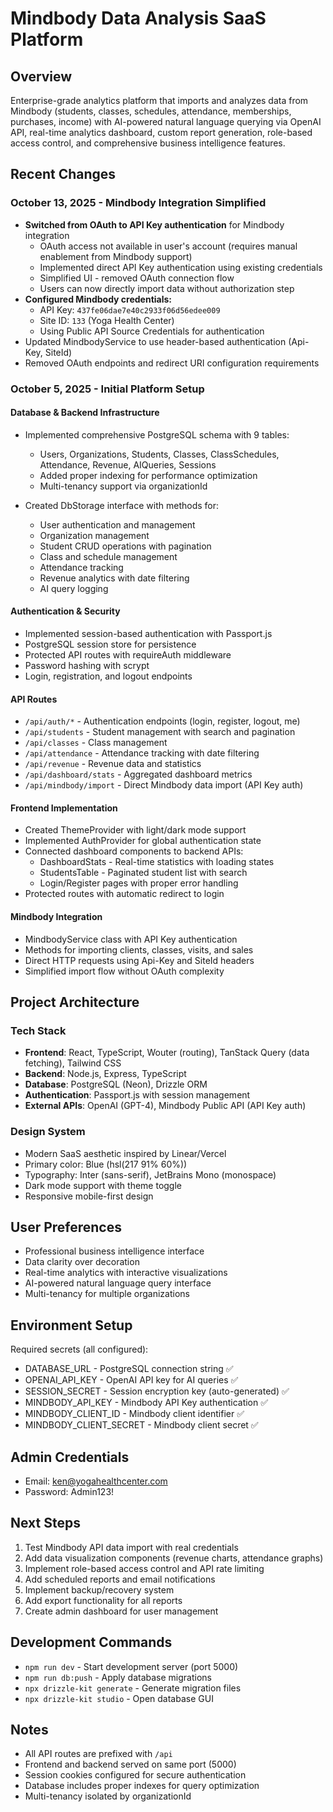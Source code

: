 # Mindbody Data Analysis SaaS Platform

## Overview
Enterprise-grade analytics platform that imports and analyzes data from Mindbody (students, classes, schedules, attendance, memberships, purchases, income) with AI-powered natural language querying via OpenAI API, real-time analytics dashboard, custom report generation, role-based access control, and comprehensive business intelligence features.

## Recent Changes

### October 13, 2025 - Mindbody Integration Simplified
- **Switched from OAuth to API Key authentication** for Mindbody integration
  - OAuth access not available in user's account (requires manual enablement from Mindbody support)
  - Implemented direct API Key authentication using existing credentials
  - Simplified UI - removed OAuth connection flow
  - Users can now directly import data without authorization step
- **Configured Mindbody credentials:**
  - API Key: `437fe06dae7e40c2933f06d56edee009`
  - Site ID: `133` (Yoga Health Center)
  - Using Public API Source Credentials for authentication
- Updated MindbodyService to use header-based authentication (Api-Key, SiteId)
- Removed OAuth endpoints and redirect URI configuration requirements

### October 5, 2025 - Initial Platform Setup

#### Database & Backend Infrastructure
- Implemented comprehensive PostgreSQL schema with 9 tables:
  - Users, Organizations, Students, Classes, ClassSchedules, Attendance, Revenue, AIQueries, Sessions
  - Added proper indexing for performance optimization
  - Multi-tenancy support via organizationId
  
- Created DbStorage interface with methods for:
  - User authentication and management
  - Organization management
  - Student CRUD operations with pagination
  - Class and schedule management
  - Attendance tracking
  - Revenue analytics with date filtering
  - AI query logging

#### Authentication & Security
- Implemented session-based authentication with Passport.js
- PostgreSQL session store for persistence
- Protected API routes with requireAuth middleware
- Password hashing with scrypt
- Login, registration, and logout endpoints

#### API Routes
- `/api/auth/*` - Authentication endpoints (login, register, logout, me)
- `/api/students` - Student management with search and pagination
- `/api/classes` - Class management
- `/api/attendance` - Attendance tracking with date filtering
- `/api/revenue` - Revenue data and statistics
- `/api/dashboard/stats` - Aggregated dashboard metrics
- `/api/mindbody/import` - Direct Mindbody data import (API Key auth)

#### Frontend Implementation
- Created ThemeProvider with light/dark mode support
- Implemented AuthProvider for global authentication state
- Connected dashboard components to backend APIs:
  - DashboardStats - Real-time statistics with loading states
  - StudentsTable - Paginated student list with search
  - Login/Register pages with proper error handling
- Protected routes with automatic redirect to login

#### Mindbody Integration
- MindbodyService class with API Key authentication
- Methods for importing clients, classes, visits, and sales
- Direct HTTP requests using Api-Key and SiteId headers
- Simplified import flow without OAuth complexity

## Project Architecture

### Tech Stack
- **Frontend**: React, TypeScript, Wouter (routing), TanStack Query (data fetching), Tailwind CSS
- **Backend**: Node.js, Express, TypeScript
- **Database**: PostgreSQL (Neon), Drizzle ORM
- **Authentication**: Passport.js with session management
- **External APIs**: OpenAI (GPT-4), Mindbody Public API (API Key auth)

### Design System
- Modern SaaS aesthetic inspired by Linear/Vercel
- Primary color: Blue (hsl(217 91% 60%))
- Typography: Inter (sans-serif), JetBrains Mono (monospace)
- Dark mode support with theme toggle
- Responsive mobile-first design

## User Preferences
- Professional business intelligence interface
- Data clarity over decoration
- Real-time analytics with interactive visualizations
- AI-powered natural language query interface
- Multi-tenancy for multiple organizations

## Environment Setup
Required secrets (all configured):
- DATABASE_URL - PostgreSQL connection string ✅
- OPENAI_API_KEY - OpenAI API key for AI queries ✅
- SESSION_SECRET - Session encryption key (auto-generated) ✅
- MINDBODY_API_KEY - Mindbody API Key authentication ✅
- MINDBODY_CLIENT_ID - Mindbody client identifier ✅
- MINDBODY_CLIENT_SECRET - Mindbody client secret ✅

## Admin Credentials
- Email: ken@yogahealthcenter.com
- Password: Admin123!

## Next Steps
1. Test Mindbody API data import with real credentials
2. Add data visualization components (revenue charts, attendance graphs)
3. Implement role-based access control and API rate limiting
4. Add scheduled reports and email notifications
5. Implement backup/recovery system
6. Add export functionality for all reports
7. Create admin dashboard for user management

## Development Commands
- `npm run dev` - Start development server (port 5000)
- `npm run db:push` - Apply database migrations
- `npx drizzle-kit generate` - Generate migration files
- `npx drizzle-kit studio` - Open database GUI

## Notes
- All API routes are prefixed with `/api`
- Frontend and backend served on same port (5000)
- Session cookies configured for secure authentication
- Database includes proper indexes for query optimization
- Multi-tenancy isolated by organizationId
